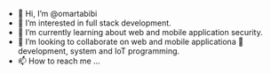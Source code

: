 - 👋 Hi, I’m @omartabibi
- 👀 I’m interested in full stack development.
- 🌱 I’m currently learning about web and mobile application security.
- 💞️ I’m looking to collaborate on web and mobile applicationa 🐫 development, system and IoT programming.
- 📫 How to reach me ...

<!---
omartabibi/omartabibi is a ✨ special ✨ repository because its `README.md` (this file) appears on your GitHub profile.
You can click the Preview link to take a look at your changes.
--->

